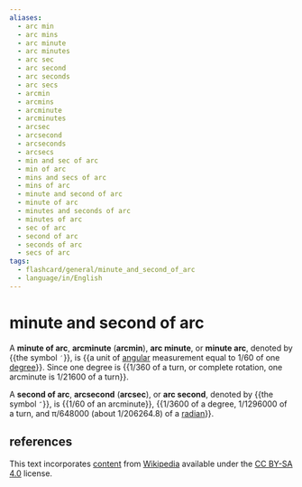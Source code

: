 ```yaml
---
aliases:
  - arc min
  - arc mins
  - arc minute
  - arc minutes
  - arc sec
  - arc second
  - arc seconds
  - arc secs
  - arcmin
  - arcmins
  - arcminute
  - arcminutes
  - arcsec
  - arcsecond
  - arcseconds
  - arcsecs
  - min and sec of arc
  - min of arc
  - mins and secs of arc
  - mins of arc
  - minute and second of arc
  - minute of arc
  - minutes and seconds of arc
  - minutes of arc
  - sec of arc
  - second of arc
  - seconds of arc
  - secs of arc
tags:
  - flashcard/general/minute_and_second_of_arc
  - language/in/English
---
```


# minute and second of arc

A __minute of arc__, __arcminute__ (__arcmin__), __arc minute__, or __minute arc__, denoted by {{the symbol `′`}}, is {{a unit of [angular](angle.md) measurement equal to 1/60 of one [degree](degree%20(angle).md)}}. Since one degree is {{1/360 of a turn, or complete rotation, one arcminute is 1/21600 of a turn}}. <!--SR:!2024-07-19,17,290!2024-09-07,54,312!2024-07-16,14,292-->

A __second of arc__, __arcsecond__ (__arcsec__), or __arc second__, denoted by {{the symbol `″`}}, is {{1/60 of an arcminute}}, {{1/3600 of a degree, 1/1296000 of a turn, and π/648000 (about 1/206264.8) of a [radian](radian.md)}}. <!--SR:!2024-07-16,14,292!2024-07-19,17,292!2024-08-17,34,272-->

## references

This text incorporates [content](https://en.wikipedia.org/wiki/minute_and_second_of_arc) from [Wikipedia](Wikipedia.md) available under the [CC BY-SA 4.0](https://creativecommons.org/licenses/by-sa/4.0/) license.
